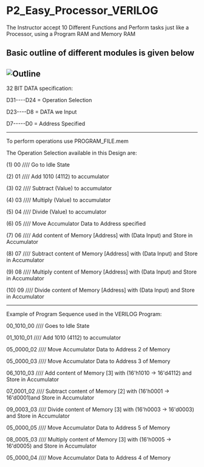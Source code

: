 # P2_Easy_Processor_VERILOG
The Instructor accept 10 Different Functions and Perform tasks just like a Processor, using a Program RAM and Memory RAM 

Basic outline of different modules is given below
---------------------------------------------------------------------------------------------------------------------------------------------------------------------
![Outline](https://user-images.githubusercontent.com/129321675/232329128-e26debea-39da-4629-8655-9431d26614a9.png)
---------------------------------------------------------------------------------------------------------------------------------------------------------------------

32 BIT DATA specification:

D31----D24 = Operation Selection

D23----D8  = DATA we Input

D7-----D0  = Address Specified


---------------------------------------------------------------------------------------------------------------------------------------------------------------------

To perform operations use PROGRAM_FILE.mem

The Operation Selection available in this Design are:

(1)   00  //// Go to Idle State

(2)   01  //// Add 1010 (4112) to accumulator

(3)   02  //// Subtract (Value) to accumulator

(4)   03  //// Multiply (Value) to accumulator

(5)   04  //// Divide (Value) to accumulator

(6)   05  //// Move Accumulator Data to Address specified

(7)   06  //// Add content of Memory [Address] with (Data Input) and Store in Accumulator

(8)   07  //// Subtract content of Memory [Address] with (Data Input) and Store in Accumulator

(9)   08  //// Multiply content of Memory [Address] with (Data Input) and Store in Accumulator

(10)  09  //// Divide content of Memory [Address] with (Data Input) and Store in Accumulator



---------------------------------------------------------------------------------------------------------------------------------------------------------------------



Example of Program Sequence used in the VERILOG Program:

00_1010_00  //// Goes to Idle State

01_1010_01  //// Add 1010 (4112) to accumulator

05_0000_02  //// Move Accumulator Data to Address 2 of Memory

05_0000_03  //// Move Accumulator Data to Address 3 of Memory

06_1010_03  //// Add content of Memory [3] with (16'h1010 -> 16'd4112) and Store in Accumulator

07_0001_02  //// Subtract content of Memory [2] with (16'h0001 -> 16'd0001)and Store in Accumulator

09_0003_03  //// Divide content of Memory [3] with (16'h0003 -> 16'd0003) and Store in Accumulator

05_0000_05  //// Move Accumulator Data to Address 5 of Memory

08_0005_03  //// Multiply content of Memory [3] with (16'h0005 -> 16'd0005) and Store in Accumulator

05_0000_04  //// Move Accumulator Data to Address 4 of Memory
